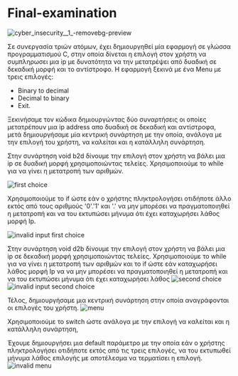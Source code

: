 # Final-examination

 ![cyber_insecurity__1_-removebg-preview](https://user-images.githubusercontent.com/117737480/216836344-cc5dfe46-fbed-483c-a0af-b16dc9c1d752.png)




 Σε συνεργασία τριών ατόμων, έχει δημιουργηθεί μία εφαρμογή σε γλώσσα προγραμματισμού C, στην οποία δίνεται η επιλογή στον χρήστη να συμπληρωσει μια ip με δυνατότητα να την μετατρέψει από δυαδική σε δεκαδική μορφή και το αντίστροφο.
 Η εφαρμογή ξεκινά με ένα Menu με τρεις επιλογές:
 - Binary to decimal
 - Decimal to binary
 - Exit.


Ξεκινήσαμε τον κώδικα δημιουργώντας δύο συναρτήσεις  οι οποίες μετατρέπουν μια ip address απο δυαδική σε δεκαδική και αντίστροφα, μετά δημιουργήσαμε μία κεντρική συνάρτηση με την οποία, ανάλογα με την επιλογή του χρήστη, να καλείται και η κατάλληλη συνάρτηση.

Στην συνάρτηση void b2d δίνουμε την επιλογή στον χρήστη να βάλει μια ip σε δυαδική μορφή χρησιμοποιώντας τελείες. Χρησιμοποιούμε το while για να γίνει η μετατροπή των αριθμών. 

![first choice](https://user-images.githubusercontent.com/117737480/216835748-17556298-c888-4ed2-863f-509686d0578e.png)


Χρησιμοποιούμε το if ώστε εάν ο χρήστης πληκτρολογήσει οτιδήποτε άλλο εκτός από τους αριθμούς '0'.'1' και '.' να μην μπορέσει να πραγματοποιηθεί η μετατροπή και να του εκτυπώσει μήνυμα ότι έχει καταχωρήσει λάθος μορφή Ip.

![invalid input first choice](https://user-images.githubusercontent.com/117737480/216835756-ca4aceef-e70c-45ae-ba80-1de780092db6.png)


Στην συνάρτηση void d2b δίνουμε την επιλογή στον χρήστη να βάλει μια ip σε δεκαδική μορφή χρησιμοποιώντας τελείες. Χρησιμοποιούμε το while για να γίνει η μετατροπή των αριθμών και το if ώστε εάν καταχωρήσει λάθος μορφή Ip να να μην μπορέσει να πραγματοποιηθεί η μετατροπή και να του εκτυπώσει μήνυμα ότι έχει καταχωρήσει λάθος 
![second choice](https://user-images.githubusercontent.com/117737480/216835845-d10a1aee-bc0b-4530-a0d3-2e5731edcb11.png)
![invalid input second choice](https://user-images.githubusercontent.com/117737480/216835987-bd9acd35-2386-4027-8e46-fb787beab34a.png)

Τέλος, δημιουργήσαμε μια κεντρική συνάρτηση στην οποία αναγράφονται οι επιλογές του χρήστη.
![menu](https://user-images.githubusercontent.com/117737480/216836034-c2f5a6c9-0a42-4923-8e9e-561d7f33e930.png)

Χρησιμοποιούμε το switch ώστε ανάλογα με την επιλογή να καλείται και η κατάλληλη συνάρτηση,

Έχουμε δημιουργήσει μια default παράμετρο με την οποία εάν ο χρήστης πληκτρολογήσει οτιδήποτε εκτός από τις τρεις επιλογές, να του εκτυπωθεί μήνυμα λάθος επιλογής με αποτέλεσμα να τερματίσει η επιλογή.
![invalid menu](https://user-images.githubusercontent.com/117737480/216836148-baedea82-8701-4b70-af49-cd5b6c91ae0c.png)





